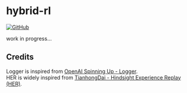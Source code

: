 # hybrid-rl

[![GitHub](https://img.shields.io/github/license/szahlner/hybrid-rl.svg)](LICENSE)

work in progress...

## Credits
 
Logger is inspired from [OpenAI Spinning Up - Logger](https://spinningup.openai.com/en/latest/utils/logger.html?highlight=logger).  
HER is widely inspired from [TianhongDai - Hindsight Experience Replay (HER)](https://github.com/TianhongDai/hindsight-experience-replay).  